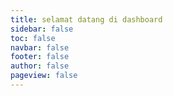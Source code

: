 ```yaml
---
title: selamat datang di dashboard
sidebar: false
toc: false
navbar: false
footer: false
author: false
pageview: false
---
```


<Dashboard />